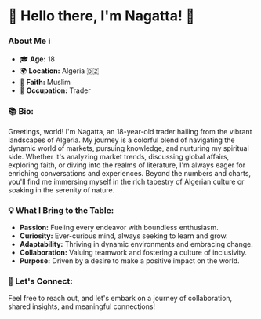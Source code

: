 # 👋 Hello there, I'm Nagatta! 🌟

### About Me ℹ️
- 🎓 **Age:** 18
- 🌍 **Location:** Algeria 🇩🇿
- 🕌 **Faith:** Muslim
- 💼 **Occupation:** Trader

### 📚 Bio:
Greetings, world! I'm Nagatta, an 18-year-old trader hailing from the vibrant landscapes of Algeria. My journey is a colorful blend of navigating the dynamic world of markets, pursuing knowledge, and nurturing my spiritual side. Whether it's analyzing market trends, discussing global affairs, exploring faith, or diving into the realms of literature, I'm always eager for enriching conversations and experiences. Beyond the numbers and charts, you'll find me immersing myself in the rich tapestry of Algerian culture or soaking in the serenity of nature.

### 💡 What I Bring to the Table:
- **Passion:** Fueling every endeavor with boundless enthusiasm.
- **Curiosity:** Ever-curious mind, always seeking to learn and grow.
- **Adaptability:** Thriving in dynamic environments and embracing change.
- **Collaboration:** Valuing teamwork and fostering a culture of inclusivity.
- **Purpose:** Driven by a desire to make a positive impact on the world.

### 🚀 Let's Connect:
Feel free to reach out, and let's embark on a journey of collaboration, shared insights, and meaningful connections!
